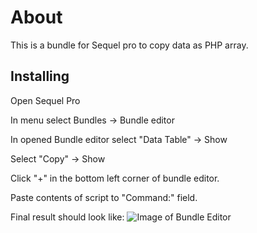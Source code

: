 # About

This is a bundle for Sequel pro to copy data as PHP array.

## Installing

Open Sequel Pro

In menu select Bundles -> Bundle editor

In opened Bundle editor select "Data Table" -> Show

Select "Copy" -> Show

Click "+" in the bottom left corner of bundle editor.

Paste contents of script to "Command:" field.

Final result should look like:
![Image of Bundle Editor](http://postimg.org/image/wgulk7l3v/ "Image of Bundle Editor")
